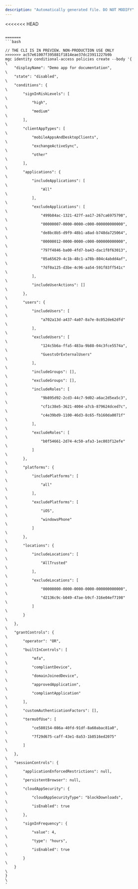```yaml
---
description: "Automatically generated file. DO NOT MODIFY"
---
```


<<<<<<< HEAD
```cli

=======
```bash

// THE CLI IS IN PREVIEW. NON-PRODUCTION USE ONLY
>>>>>>> ac57e61007f395881f1814eae37dc23911227b9b
mgc identity conditional-access policies create --body '{\
    "displayName": "Demo app for documentation",\
    "state": "disabled",\
    "conditions": {\
        "signInRiskLevels": [\
            "high",\
            "medium"\
        ],\
        "clientAppTypes": [\
            "mobileAppsAndDesktopClients",\
            "exchangeActiveSync",\
            "other"\
        ],\
        "applications": {\
            "includeApplications": [\
                "All"\
            ],\
            "excludeApplications": [\
                "499b84ac-1321-427f-aa17-267ca6975798",\
                "00000007-0000-0000-c000-000000000000",\
                "de8bc8b5-d9f9-48b1-a8ad-b748da725064",\
                "00000012-0000-0000-c000-000000000000",\
                "797f4846-ba00-4fd7-ba43-dac1f8f63013",\
                "05a65629-4c1b-48c1-a78b-804c4abdd4af",\
                "7df0a125-d3be-4c96-aa54-591f83ff541c"\
            ],\
            "includeUserActions": []\
        },\
        "users": {\
            "includeUsers": [\
                "a702a13d-a437-4a07-8a7e-8c052de62dfd"\
            ],\
            "excludeUsers": [\
                "124c5b6a-ffa5-483a-9b88-04c3fce5574a",\
                "GuestsOrExternalUsers"\
            ],\
            "includeGroups": [],\
            "excludeGroups": [],\
            "includeRoles": [\
                "9b895d92-2cd3-44c7-9d02-a6ac2d5ea5c3",\
                "cf1c38e5-3621-4004-a7cb-879624dced7c",\
                "c4e39bd9-1100-46d3-8c65-fb160da0071f"\
            ],\
            "excludeRoles": [\
                "b0f54661-2d74-4c50-afa3-1ec803f12efe"\
            ]\
        },\
        "platforms": {\
            "includePlatforms": [\
                "all"\
            ],\
            "excludePlatforms": [\
                "iOS",\
                "windowsPhone"\
            ]\
        },\
        "locations": {\
            "includeLocations": [\
                "AllTrusted"\
            ],\
            "excludeLocations": [\
                "00000000-0000-0000-0000-000000000000",\
                "d2136c9c-b049-47ae-b9cf-316e04ef7198"\
            ]\
        }\
    },\
    "grantControls": {\
        "operator": "OR",\
        "builtInControls": [\
            "mfa",\
            "compliantDevice",\
            "domainJoinedDevice",\
            "approvedApplication",\
            "compliantApplication"\
        ],\
        "customAuthenticationFactors": [],\
        "termsOfUse": [\
            "ce580154-086a-40fd-91df-8a60abac81a0",\
            "7f29d675-caff-43e1-8a53-1b8516ed2075"\
        ]\
    },\
    "sessionControls": {\
        "applicationEnforcedRestrictions": null,\
        "persistentBrowser": null,\
        "cloudAppSecurity": {\
            "cloudAppSecurityType": "blockDownloads",\
            "isEnabled": true\
        },\
        "signInFrequency": {\
            "value": 4,\
            "type": "hours",\
            "isEnabled": true\
        }\
    }\
}\
'

```